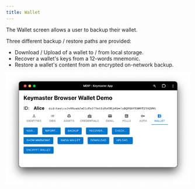 ```yaml
---
title: Wallet
---
```


The Wallet screen allows a user to backup their wallet. 

Three different backup / restore paths are provided:

- Download / Upload of a wallet to / from local storage.
- Recover a wallet's keys from a 12-words mnemonic.
- Restore a wallet's content from an encrypted on-network backup.

![Wallet screen](wallet-screen.png)